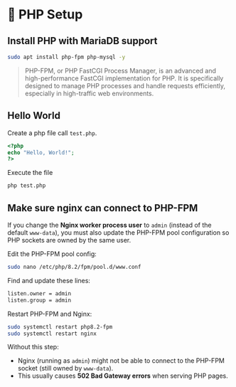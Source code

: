 # 🐘 PHP Setup

## Install PHP with MariaDB support

```bash
sudo apt install php-fpm php-mysql -y
```

> PHP-FPM, or PHP FastCGI Process Manager, is an advanced and high-performance FastCGI implementation for PHP. It is specifically designed to manage PHP processes and handle requests efficiently, especially in high-traffic web environments.

## Hello World

Create a php file call `test.php`.

```php
<?php
echo "Hello, World!";
?>
```

Execute the file

```bash
php test.php
```

## Make sure nginx can connect to PHP-FPM

If you change the **Nginx worker process user** to `admin` (instead of the default `www-data`), you must also update the PHP-FPM pool configuration so PHP sockets are owned by the same user.

Edit the PHP-FPM pool config:

```bash
sudo nano /etc/php/8.2/fpm/pool.d/www.conf
```

Find and update these lines:

```bash
listen.owner = admin
listen.group = admin
```

Restart PHP-FPM and Nginx:

```bash
sudo systemctl restart php8.2-fpm
sudo systemctl restart nginx
```

Without this step:

- Nginx (running as `admin`) might not be able to connect to the PHP-FPM socket (still owned by `www-data`).
- This usually causes **502 Bad Gateway errors** when serving PHP pages.
